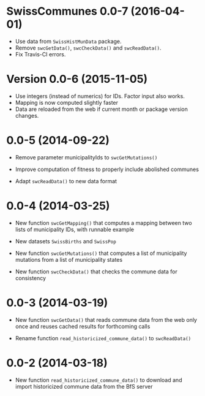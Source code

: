 # SwissCommunes 0.0-7 (2016-04-01)

- Use data from `SwissHistMunData` package.
- Remove `swcGetData()`, `swcCheckData()` and `swcReadData()`.
- Fix Travis-CI errors.


Version 0.0-6 (2015-11-05)
===

- Use integers (instead of numerics) for IDs. Factor input also works.
- Mapping is now computed slightly faster
- Data are reloaded from the web if current month or package version changes.

0.0-5 (2014-09-22)
===

- Remove parameter municipalityIds to `swcGetMutations()`

- Improve computation of fitness to properly include abolished communes

- Adapt `swcReadData()` to new data format

0.0-4 (2014-03-25)
===

- New function `swcGetMapping()` that computes a mapping between two lists
  of municipality IDs, with runnable example

- New datasets `SwissBirths` and `SwissPop`

- New function `swcGetMutations()` that computes a list of municipality
  mutations from a list of municipality states

- New function `swcCheckData()` that checks the commune data for consistency

0.0-3 (2014-03-19)
===

- New function `swcGetData()` that reads commune data from
  the web only once and reuses cached results for forthcoming calls

- Rename function `read_historicized_commune_data()` to `swcReadData()`

0.0-2 (2014-03-18)
===

- New function `read_historicized_commune_data()` to download and import
  historicized commune data from the BfS server
